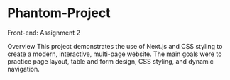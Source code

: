 # Phantom-Project
Front-end: Assignment 2

Overview
This project demonstrates the use of Next.js and CSS styling to create a modern, interactive, multi-page website. The main goals were to practice page layout, table and form design, CSS styling, and dynamic navigation.
